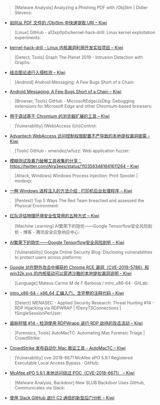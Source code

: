 > [Malware Analysis] Analyzing a Phishing PDF with /ObjStm | Didier Stevens: 
* [如何从 PDF 文件的 /ObjStm 中快速提取 URI  – Kiwi](https://blog.didierstevens.com/2019/03/07/analyzing-a-phishing-pdf-with-objstm/)



> [Linux] GitHub - a13xp0p0v/kernel-hack-drill: Linux kernel exploitation experiments: 
* [kernel-hack-drill - Linux 内核漏洞利用开发实验项目 – Kiwi](https://github.com/a13xp0p0v/kernel-hack-drill)




> [Detect, Tools] Graph The Planet 2019 - Intrusion Detection with Graphs: 
* [结合图论进行入侵检测 – Kiwi](https://www.slideshare.net/MattSwann1/graph-the-planet-2019-intrusion-detection-with-graphs)




> [Android] Android Messaging: A Few Bugs Short of a Chain: 
* [Android Messaging: A Few Bugs Short of a Chain – Kiwi](https://googleprojectzero.blogspot.com/2019/03/android-messaging-few-bugs-short-of.html)




>[Browser, Tools] GitHub - MicrosoftEdge/JsDbg: Debugging extensions for Microsoft Edge and other Chromium-based browsers: 
*  [用于调试基于 Chromium 的浏览器扩展的工具 – Kiwi](https://github.com/MicrosoftEdge/JsDbg)




>[Vulnerability] (Web)Access (Un)Control: 
* [Advantech WebAccess 访问控制权限配置不严导致的本地提权漏洞披露 – Kiwi](https://www.thezdi.com/blog/2019/3/6/webaccess-uncontrol)




>[Tools] GitHub - xmendez/wfuzz: Web application fuzzer: 
* [模糊测试及暴力破解工具收集的分享：https://twitter.com/Alra3ees/status/1103563481641611264 – Kiwi](https://github.com/xmendez/wfuzz/)




>[Attack, Windows] Windows Process Injection: Print Spooler | modexp: 
* [一种 Windows 进程注入的方法介绍 : 打印机后台处理程序  – Kiwi](https://modexp.wordpress.com/2019/03/07/process-injection-print-spooler/)




>[Pentest] Top 5 Ways The Red Team breached and assessed the Physical Environment: 
* [红队评估物理环境安全性常用的五种方式 – Kiwi](https://medium.com/@adam.toscher/top-5-ways-the-red-team-breached-and-assessed-the-physical-environment-fa567695b354
)



>[Machine Learning] AI繁荣下的隐忧——Google Tensorflow安全风险剖析 - 博客 - 腾讯安全应急响应中心: 
* [AI繁荣下的隐忧——Google Tensorflow安全风险剖析 – Kiwi](https://security.tencent.com/index.php/blog/msg/130)




>[Vulnerability] Google Online Security Blog: Disclosing vulnerabilities to protect users across platforms: 
* [Google 对在野外攻击中捕获的 Chrome RCE 漏洞（CVE-2019-5786）和 win32k.sys 的内核驱动可以穿透沙箱的本地提权漏洞说明 – Kiwi](https://security.googleblog.com/2019/03/disclosing-vulnerabilities-to-protect.html?m=1)




>[Language] Mateus Carmo M de F Barbosa / intro_x86-64 · GitLab: 
* [intro_x86-64 - x86_64 汇编入门，含完整的注释代码 – Kiwi](https://gitlab.com/mcmfb/intro_x86-64)




>[Detect] MENASEC - Applied Security Research: Threat Hunting #14 - RDP Hijacking via RDPWRAP | fDenyTSConnections | fSingleSessionPerUser: 
* [威胁狩猎 #14 - 检测使用 RDPWrapp 进行 RDP 劫持的攻击活动 – Kiwi](https://blog.menasec.net/2019/02/threat-hunting-rdp-hijacking-via.html)




>[Forensics, Tools] AutoMacTC: Automating Mac Forensic Triage | CrowdStrike:
* [CrowdStrike 发布自动化 Mac 取证工具 - AutoMacTC – Kiwi](https://www.crowdstrike.com/blog/automating-mac-forensic-triage/)




>[Vulnerability] cve-2018-6671 McAfee ePO 5.9.1 Registered Executable Local Access Bypass · GitHub: 
*  [McAfee ePO 5.9.1 本地访问绕过 POC（CVE-2018-6671） – Kiwi](https://gist.github.com/leonjza/17eb8ed9cba0ea1d2c70b82782c6d949)




>[Malware Analysis, Backdoor] New SLUB Backdoor Uses GitHub, Communicates via Slack: 
* [使用 Slack GitHub 进行 C2 通信的新型后门分析 – Kiwi](http://feeds.trendmicro.com/~r/Anti-MalwareBlog/~3/FLgGu6esTgA/)



